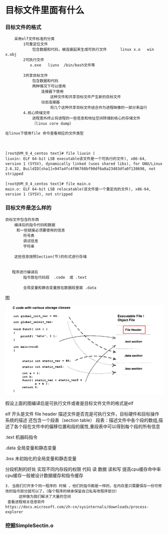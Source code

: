 # 目标文件里面有什么

### 目标文件的格式
```
    采用elf文件标准的分类
        1可重定位文件 
            包含数据和代码，被连接起来生成可执行文件      linux x.o   win x.obj
        2可执行文件
           x.exe   liunx  /bin/bash文件等

        3共享目标文件
            包含数据和代码
            两种情况下可以使用
                连接器下使用
                    这种文件和共享目标文件产生新的目标文件
                动态连接器
                    将几个这种共享目标文件结合作为进程映像的一部分来运行
        4.核心转储文件
            进程意外终止将进程的一些信息和地址空间转储到核心的存储文件  
            （linux core dump）                      
```

```
在linux下使用file 命令查看相应的文件类型



[root@VM_0_4_centos text]# file liuxin (
liuxin: ELF 64-bit LSB executable该文件是一个可执行的文件), x86-64, version 1 (SYSV), dynamically linked (uses shared libs), for GNU/Linux 2.6.32, BuildID[sha1]=947a4fc4f06768bf90df6a8a23483dfa0f138698, not stripped

[root@VM_0_4_centos text]# file main.o
main.o: ELF 64-bit LSB relocatable(该文件是一个重定向的文件), x86-64, version 1 (SYSV), not stripped
```


### 目标文件是怎么样的

```
目标文件包含的东西
    编译后的指令代码和数据
     和一些链接必须要使用的信息
        符号表
        调试信息
        字符串

    这些信息按照Section(节)的形式进行存储


   程序进行编译后
        指令放在代码段  .code  或 .text

        全局变量和静态变量放在数据段里面 .data

```


图

![alt sectin1](./imgs/codesections.png)

假设上面的图编译后是可执行文件或者是目标文件文件的格式是elf

elf 开头是文件 file header 
    描述文件是否克是可执行文件，目标硬件和目标操作系统的描述
    还包含一个段表（section table）
        段表：描述文件中各个段的数组,描述了各个段在文件中的偏移位置和段的属性,重段表中可以得到每个段的所有信息

.text 机器码指令

.data 全局变量和静态变量

.bss 未初始化的全局变量和静态变量


分段机制的好处
    实现不同内存段的权限
        代码 读
        数据 读和写
    提高cpu缓存命中率
        cpu缓存一般被设计数据缓存和指令缓存

    3. 当我们打开多个同一程序的 时候 ，他们的指令都是一样的，在内存里只需要保存一份可修改的指令部分就可以了。（每个程序的继承保留自己私有改程序部分）
          这样做为我们解决了大量的空间
     查看进程相关信息软件
    https://docs.microsoft.com/zh-cn/sysinternals/downloads/process-explorer




### 挖掘SimpleSectin.o

```

```
